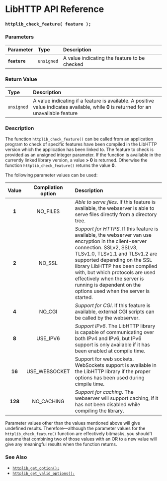 # LibHTTP API Reference

### `httplib_check_feature( feature );`

### Parameters

| Parameter | Type | Description |
| :--- | :--- | :--- |
|**`feature`**|`unsigned`| A value indicating the feature to be checked |

### Return Value

| Type | Description |
| :--- | :--- |
|`unsigned`| A value indicating if a feature is available. A positive value indicates available, while **0** is returned for an unavailable feature |

### Description

The function `httplib_check_feature()` can be called from an application program to check of specific features have been compiled in the LibHTTP version which the application has been linked to. The feature to check is provided as an unsigned integer parameter. If the function is available in the currently linked library version, a value **> 0** is returned. Otherwise the function `httplib_check_feature()` returns the value **0**.

The following parameter values can be used:

| Value | Compilation option | Description |
| :---: | :---: | :--- |
| **1** | NO_FILES | *Able to serve files*.  If this feature is available, the webserver is able to serve files directly from a directory tree. |
| **2** | NO_SSL | *Support for HTTPS*. If this feature is available, the webserver van use encryption in the client-server connection. SSLv2, SSLv3, TLSv1.0, TLSv1.1 and TLSv1.2 are supported depending on the SSL library LibHTTP has been compiled with, but which protocols are used effectively when the server is running is dependent on the options used when the server is started. |
| **4** | NO_CGI | *Support for CGI*. If this feature is available, external CGI scripts can be called by the webserver. |
| **8** | USE_IPV6 | *Support IPv6*. The LibHTTP library is capable of communicating over both IPv4 and IPv6, but IPv6 support is only available if it has been enabled at compile time. |
| **16** | USE_WEBSOCKET | Support for web sockets. WebSockets support is available in the LibHTTP library if the proper options has been used during cimpile time. |
| **128** | NO_CACHING | *Support for caching*. The webserver will support caching, if it has not been disabled while compiling the library. |

Parameter values other than the values mentioned above will give undefined results. Therefore&mdash;although the parameter values for the `httplib_check_feature()` function are effectively bitmasks, you should't assume that combining two of those values with an OR to a new value will give any meaningful results when the function returns.

### See Also

* [`httplib_get_option();`](httplib_get_option.md)
* [`httplib_get_valid_options();`](httplib_get_valid_options.md)

